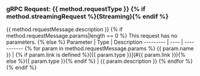 ### gRPC Request: {{ method.requestType }} {% if method.streamingRequest %}(Streaming){% endif %}
{{ method.requestMessage.description }}
{% if method.requestMessage.params|length == 0 %}
This request has no parameters.
{% else %}
Parameter | Type | Description
--------- | ---- | ----------- {% for param in method.requestMessage.params %}
{{ param.name }} | {% if param.link is defined %}[{{ param.type }}](#{{ param.link }}){% else %}{{ param.type }}{% endif %} | {{ param.description }} {% endfor %} {% endif %}
